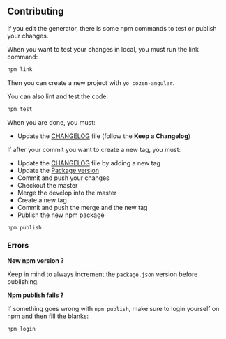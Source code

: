 ## Contributing

If you edit the generator, there is some npm commands to test or publish your changes.

When you want to test your changes in local, you must run the link command:

```bash
npm link
```

Then you can create a new project with `yo cozen-angular`.

You can also lint and test the code:

```bash
npm test
```

When you are done, you must:

- Update the [CHANGELOG](CHANGELOG.md) file (follow the **Keep a Changelog**)
 
If after your commit you want to create a new tag, you must:

- Update the [CHANGELOG](CHANGELOG.md) file by adding a new tag
- Update the [Package version](package.json)
- Commit and push your changes 
- Checkout the master
- Merge the develop into the master
- Create a new tag
- Commit and push the merge and the new tag
- Publish the new npm package

```bash
npm publish
```

### Errors

**New npm version ?**

Keep in mind to always increment the `package.json` version before publishing.

**Npm publish fails ?**

If something goes wrong with `npm publish`, make sure to login yourself on npm and then fill the blanks:

```bash
npm login
```
 